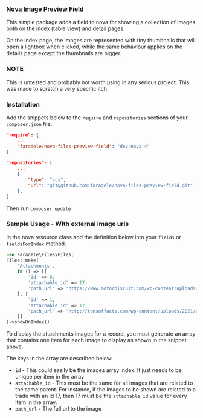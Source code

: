 ### Nova Image Preview Field

This simple package adds a field to nova for showing a collection of images both on the index (table view) and detail pages.

On the index page, the images are represented with tiny thumbnails that will open a lightbox when clicked, while the same behaviour applies on the details page except the thumbnails are bigger.

### NOTE
This is untested and probably not worth using in any serious project. This was made to scratch a very specific itch.

### Installation
 Add the snippets below to the `require` and `repositories` sections of your `composer.json` file.
```json
"require": {
    ...
    "faradele/nova-files-preview-field": "dev-nova-4"
}

"repositories": [
    ...
    {
        "type": "vcs",
        "url": "git@github.com:faradele/nova-files-preview-field.git"
    },
]
```

Then run `composer update`

### Sample Usage - With external image urls
In the nova resource class add the definition below into your `fields` or `fieldsForIndex` method.

```php
use Faradele\Files\Files;
Files::make(
    'Attachments',
    fn () => [[
        'id' => 0,
        'attachable_id' => 17,
        'path_url' => 'https://www.motorbiscuit.com/wp-content/uploads/2021/02/Tesla-Roadster.jpg',
    ], [
        'id' => 1,
        'attachable_id' => 17,
        'path_url' => 'http://tonsoffacts.com/wp-content/uploads/2021/02/tesla-model-s-raven-2.jpg'
    ]]
)->showOnIndex()
```

To display the attachments images for a record, you must generate an array that contains one item for each image to display as shown in the snippet above.

The keys in the array are described below:

- `id` - This could easily be the images array index. It just needs to be unique per item in the array
- `attachable_id` - This must be the same for all images that are related to the same parent. For instance, if the images to be shown are related to a trade with an id 17, then 17 must be the `attachable_id` value for every item in the array.
- `path_url` - The full url to the image
